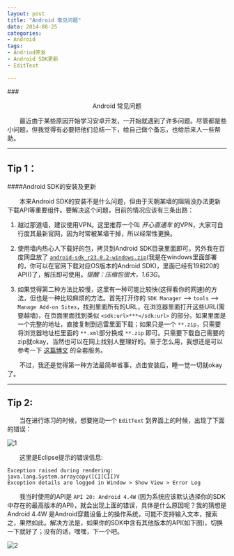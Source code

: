 ```yaml
---
layout: post
title: "Android 常见问题"
data: 2014-08-25
categories:
- Android
tags:
- Andriod开发
- Android SDK更新
- EditText

---
```


###<center>Android 常见问题</center>

　　最近由于某些原因开始学习安卓开发，一开始就遇到了许多问题。尽管都是些小问题，但我觉得有必要把他们总结一下，给自己做个备忘，也给后来人一些帮助。

---

Tip 1：
---

####Android SDK的安装及更新

　　本来Android SDK的安装不是什么问题，但由于天朝某墙的阻隔没办法更新下载API等重要组件。要解决这个问题，目前的情况应该有三条出路：

1. 越过那道墙，建议使用VPN。这里推荐一个叫 *开心直通车* 的VPN，大家可自行度其最新官网，因为时常被某墙干掉，所以经常性更换。

2. 使用墙内热心人下载好的包，拷贝到Android SDK目录里面即可。另外我在百度网盘放了 [`android-sdk_r23.0.2-windows.zip`]()(我是在windows里面部署的，你可以在官网下载对应OS版本的Android SDK)，里面已经有19和20的API()了，解压即可使用。*提醒：压缩包很大，1.63G*。

3. 如果觉得第二种方法比较慢，这里有一种可能比较快(这得看你的网速)的方法，但也是一种比较麻烦的方法。首先打开你的 `SDK Manager` --> `tools` --> `Manage Add-on Sites`，找到里面所有的URL，在浏览器里面打开这些URL(需要越墙)，在页面里面找到类似 `<sdk:url>***</sdk:url>` 的部分。如果里面是一个完整的地址，直接复制到迅雷里面下载；如果只是一个 `**.zip`，只需要将浏览器地址栏里面的 `**.xml`部分换成 `**.zip` 即可。只需要下载自己需要的zip就okay，当然也可以在网上找别人整理好的。至于怎么用，我想还是可以参考一下 [这篇博文](http://blog.csdn.net/harvic880925/article/details/37913801) 的全套服务。

　　不过，我还是觉得第一种方法最简单省事，点击安装后，睡一觉一切就okay了。

---

Tip 2:
---

　　当在进行练习的时候，想要拖动一个 `EditText` 到界面上的时候，出现了下面的错误：

![1](1.jpg)

　　这里是Eclipse提示的错误信息:

	Exception raised during rendering: java.lang.System.arraycopy([CI[CII)V
	Exception details are logged in Window > Show View > Error Log


　　我当时使用的API是 `API 20: Android 4.4W` (因为系统应该默认选择你的SDK中存在的最高版本的API)，就会出现上面的错误，具体是什么原因呢？我的猜想是 Android 4.4W 是Android穿戴设备上的操作系统，可能不支持输入文本，搜索之，果然如此。解决方法是，如果你的SDK中含有其他版本的API(如下图)，切换一下就好了；没有的话，嘿嘿，下一个吧。

![2](2.jpg)
